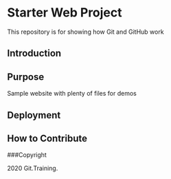 # Starter Web Project

This repository is for showing how Git and GitHub work

## Introduction


## Purpose

Sample website with plenty of files for demos

## Deployment


## How to Contribute


###Copyright

2020 Git.Training.